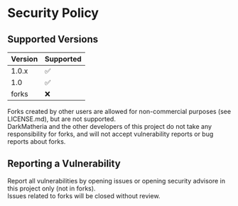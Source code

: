 # Security Policy

## Supported Versions

| Version | Supported          |
| ------- | ------------------ |
| 1.0.x   | :white_check_mark: |
| 1.0     | :white_check_mark: |
| forks   | :x:                |

Forks created by other users are allowed for non-commercial purposes (see LICENSE.md), but are not supported.  
DarkMatheria and the other developers of this project do not take any responsibility for forks, and will not accept vulnerability reports or bug reports about forks.

## Reporting a Vulnerability

Report all vulnerabilities by opening issues or opening security advisore in this project only (not in forks).  
Issues related to forks will be closed without review.
